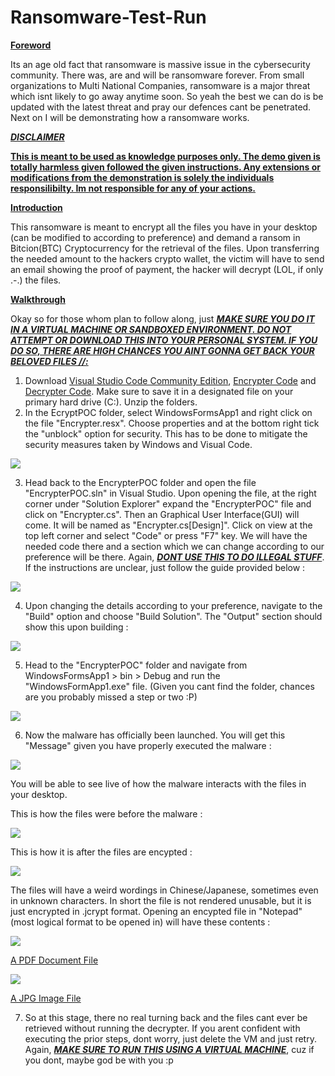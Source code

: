 # Ransomware-Test-Run
<ins>**Foreword**<ins>

Its an age old fact that ransomware is massive issue in the cybersecurity community. There was, are and will be ransomware forever. From small organizations to Multi National Companies, ransomware is a major threat which isnt likely to go away anytime soon. So yeah the best we can do is be updated with the latest threat and pray our defences cant be penetrated. Next on I will be demonstrating how a ransomware works. 

<ins>***DISCLAIMER***<ins>

<ins>**This is meant to be used as knowledge purposes only. The demo given is totally harmless given followed the given instructions. Any extensions or modifications from the demonstration is solely the individuals responsilibilty. Im not responsible for any of your actions.**<ins>

<ins>**Introduction**<ins>

This ransomware is meant to encrypt all the files you have in your desktop (can be modified to according to preference) and demand a ransom in Bitcion(BTC) Cryptocurrency for the retrieval of the files. Upon transferring the needed amount to the hackers crypto wallet, the victim will have to send an email showing the proof of payment, the hacker will decrypt (LOL, if only .-.) the files. 

<ins>**Walkthrough**<ins>

Okay so for those whom plan to follow along, just <ins>***MAKE SURE YOU DO IT IN A VIRTUAL MACHINE OR SANDBOXED ENVIRONMENT. DO NOT ATTEMPT OR DOWNLOAD THIS INTO YOUR PERSONAL SYSTEM. IF YOU DO SO, THERE ARE HIGH CHANCES YOU AINT GONNA GET BACK YOUR BELOVED FILES //:***<ins>

  1) Download [Visual Studio Code Community Edition](https://visualstudio.microsoft.com/vs/community/), [Encrypter Code](https://github.com/joshmadakor1/EncrypterPOC) and [Decrypter Code](https://github.com/joshmadakor1/DecrypterPOC). Make sure to          save it in a designated file on your primary hard drive (C:). Unzip the folders. 
  2) In the EcryptPOC folder, select WindowsFormsApp1 and right click on the file "Encrypter.resx". Choose properties and at the bottom right tick the "unblock" option for security. This has to be done to mitigate the security measures taken by Windows and Visual Code. 
  
  ![](4.png)
  
  3) Head back to the EncrypterPOC folder and open the file "EncrypterPOC.sln" in Visual Studio. Upon opening the file, at the right corner under "Solution Explorer" expand the "EncrypterPOC" file and click on "Encrypter.cs". Then an Graphical User Interface(GUI) will come. It will be named as "Encrypter.cs[Design]". Click on view at the top left corner and select "Code" or press "F7" key. We will have the needed code there and a section which we can change according to our preference will be there. Again,  <ins>***DONT USE THIS TO DO ILLEGAL STUFF***</ins>. If the instructions are unclear, just follow the guide provided below : 
  
  ![](vsgif.gif)
  
4) Upon changing the details according to your preference, navigate to the "Build" option and choose "Build Solution". The "Output" section should show this upon building : 

![](2.png)

5) Head to the "EncrypterPOC" folder and navigate from WindowsFormsApp1 > bin > Debug and run the "WindowsFormApp1.exe" file. (Given you cant find the folder, chances are you probably missed a step or two :P)

![](5.png)

6) Now the malware has officially been launched. You will get this "Message" given you have properly executed the malware :

![](6.png)

You will be able to see live of how the malware interacts with the files in your desktop.

This is how the files were before the malware : 

![](1.png) 

This is how it is after the files are encypted : 

![](7.png)

The files will have a weird wordings in Chinese/Japanese, sometimes even in unknown characters. In short the file is not rendered unusable, but it is just encrypted in .jcrypt format. Opening an encypted file in "Notepad"(most logical format to be opened in) will have these contents :

![](8.png) 

<ins>A PDF Document File</ins>

![](9.png)

<ins>A JPG Image File</ins>
  
7) So at this stage, there no real turning back and the files cant ever be retrieved without running the decrypter. If you arent confident with executing the prior steps, dont worry, just delete the VM and just retry. Again, <ins>***MAKE SURE TO RUN THIS USING A VIRTUAL MACHINE***</ins>, cuz if you dont, maybe god be with you :p

